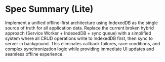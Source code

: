 # Spec Summary (Lite)

Implement a unified offline-first architecture using IndexedDB as the single source of truth for all application data. Replace the current broken hybrid approach (Service Worker + IndexedDB + sync queue) with a simplified system where all CRUD operations write to IndexedDB first, then sync to server in background. This eliminates callback failures, race conditions, and complex synchronization logic while providing immediate UI updates and seamless offline experience.
